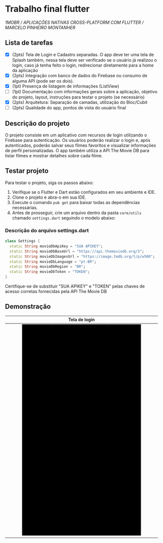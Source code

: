 # Trabalho final flutter

_1MOBR / APLICAÇÕES NATIVAS CROSS-PLATFORM COM FLUTTER / MARCELO PINHEIRO MONTANHER_

## Lista de tarefas

- [x] (2pts) Tela de Login e Cadastro separadas. O app deve ter uma tela de Splash também, nessa
  tela deve ser verificado se o usuário já realizou o login, caso já tenha feito o login,
  redirecionar diretamente para a home da aplicação
- [x] (2pts) Integração com banco de dados do Firebase ou consumo de alguma API (pode ser os dois).
- [x] (1pt) Presença de listagem de informações (ListView)
- [ ] (1pt) Documentação com informações gerais sobre a aplicação, objetivo do projeto, layout,
  instruções para testar o projeto (se necessário)
- [x] (2pts) Arquitetura: Separação de camadas, utilização do Bloc/Cubit
- [ ] (2pts) Qualidade do app, pontos de vista do usuário final

## Descrição do projeto

O projeto consiste em um aplicativo com recursos de login utilizando o Firebase para autenticação.
Os usuários poderão realizar o login e, após autenticados, poderão salvar seus filmes favoritos e
visualizar informações de perfil personalizadas. O app também utiliza a API The Movie DB para listar
filmes e mostrar detalhes sobre cada filme.

## Testar projeto

Para testar o projeto, siga os passos abaixo:

1. Verifique se o Flutter e Dart estão configurados em seu ambiente e IDE.
2. Clone o projeto e abra-o em sua IDE.
3. Execute o comando `pub get` para baixar todas as dependências necessárias.
4. Antes de prosseguir, crie um arquivo dentro da pasta `core/utils` chamado `settings.dart`
   seguindo o modelo abaixo:

### Descrição do arquivo settings.dart

```dart
class Settings {
  static String movieDbApiKey = "SUA APIKEY";
  static String movieDbBaseUrl = "https://api.themoviedb.org/3";
  static String movieDbImagesUrl = "https://image.tmdb.org/t/p/w500";
  static String movieDbLanguage = "pt-BR";
  static String movieDbRegion = "BR";
  static String movieDbToken = "TOKEN";
}
```

Certifique-se de substituir "SUA APIKEY" e "TOKEN" pelas chaves de acesso corretas fornecidas pela
API The Movie DB

## Demonstração

|               Tela de login               |
|:-----------------------------------------:| 
| <img src="docs/tela-login.gif" width=80%> |
